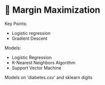 # :sparkler: Margin Maximization

Key Points:
* Logistic regression
* Gradient Descent

Models:
 * Logistic Regression
 * K-Nearest Neighbors Algorithm
 * Support Vector Machine
 
Models on 'diabetes.csv' and sklearn digits
